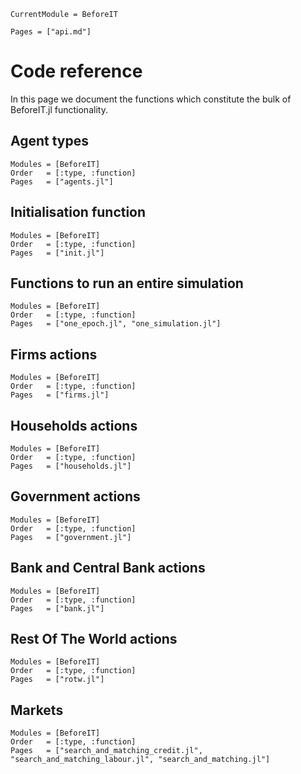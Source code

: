 ```@meta
CurrentModule = BeforeIT 
```

```@contents
Pages = ["api.md"]
```

# Code reference

In this page we document the functions which constitute the bulk of BeforeIT.jl functionality.

## Agent types

```@autodocs
Modules = [BeforeIT]
Order   = [:type, :function]
Pages   = ["agents.jl"]
```

## Initialisation function

```@autodocs
Modules = [BeforeIT]
Order   = [:type, :function]
Pages   = ["init.jl"]
```

## Functions to run an entire simulation

```@autodocs
Modules = [BeforeIT]
Order   = [:type, :function]
Pages   = ["one_epoch.jl", "one_simulation.jl"]
```


## Firms actions

```@autodocs
Modules = [BeforeIT]
Order   = [:type, :function]
Pages   = ["firms.jl"]
```

## Households actions

```@autodocs
Modules = [BeforeIT]
Order   = [:type, :function]
Pages   = ["households.jl"]
```

## Government actions

```@autodocs
Modules = [BeforeIT]
Order   = [:type, :function]
Pages   = ["government.jl"]
```

## Bank and Central Bank actions

```@autodocs
Modules = [BeforeIT]
Order   = [:type, :function]
Pages   = ["bank.jl"]
```

## Rest Of The World actions

```@autodocs
Modules = [BeforeIT]
Order   = [:type, :function]
Pages   = ["rotw.jl"]
```


## Markets

```@autodocs
Modules = [BeforeIT]
Order   = [:type, :function]
Pages   = ["search_and_matching_credit.jl", "search_and_matching_labour.jl", "search_and_matching.jl"]
```